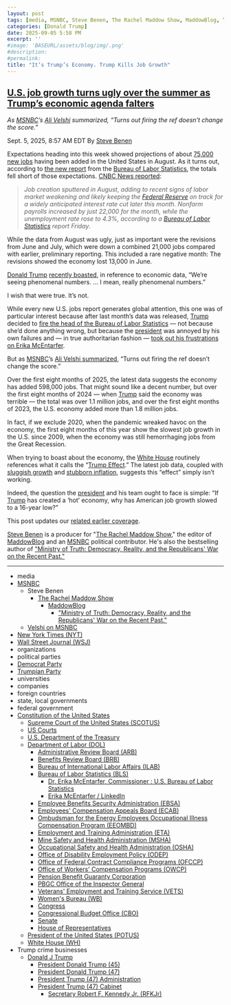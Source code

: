 ```yaml
---
layout: post
tags: [media, MSNBC, Steve Benen, The Rachel Maddow Show, MaddowBlog, “Ministry of Truth –  Democracy Reality and the Republicans’ War on the Recent Past.”, Velshi on MSNBC, New York Times (NYT), Wall Street Journal (WSJ), organizations, political parties, Democrat Party, Trumpian Party, universities, companies, foreign countries, state local governments, federal government, Constitution of the United States, Supreme Court of the United States (SCOTUS), US Courts, U.S. Department of the Treasury, Department of Labor (DOL), Administrative Review Board (ARB), Benefits Review Board (BRB), Bureau of International Labor Affairs (ILAB), Bureau of Labor Statistics (BLS), Dr. Erika McEntarfer Commissioner  –  U.S. Bureau of Labor Statistics, Erika McEntarfer / LinkedIn, Employee Benefits Security Administration (EBSA), Employees’ Compensation Appeals Board (ECAB), Ombudsman for the Energy Employees Occupational Illness Compensation Program (EEOMBD), Employment and Training Administration (ETA), Mine Safety and Health Administration (MSHA), Occupational Safety and Health Administration (OSHA), Office of Disability Employment Policy (ODEP), Office of Federal Contract Compliance Programs (OFCCP), Office of Workers’ Compensation Programs (OWCP), Pension Benefit Guaranty Corporation, PBGC Office of the Inspector General, Veterans’ Employment and Training Service (VETS), Women’s Bureau (WB), Congress, Congressional Budget Office (CBO), Senate, House of Representatives, President of the United States (POTUS), White House (WH), Trump crime businesses, Donald J Trump, President Donald Trump (45), President Donald Trump (47), President Trump (47) Administration, President Trump (47) Cabinet, Secretary Robert F. Kennedy Jr. (RFKJr)]
categories: [Donald Trump]
date: 2025-09-05 5:58 PM
excerpt: ''
#image: 'BASEURL/assets/blog/img/.png'
#description:
#permalink:
title: "It’s Trump’s Economy. Trump Kills Job Growth"
---
```



## [U.S. job growth turns ugly over the summer as Trump’s economic agenda falters](https://www.msnbc.com/rachel-maddow-show/maddowblog/us-job-growth-turns-ugly-summer-trumps-economic-agenda-falters-rcna229286)

*As [MSNBC](https://www.msnbc.com/)’s [Ali Velshi](https://www.msnbc.com/velshi) summarized, “Turns out firing the ref doesn’t change the score.”*

Sept. 5, 2025, 8:57 AM EDT
By [Steve Benen](https://www.msnbc.com/author/steve-benen-ncpn433601)

Expectations heading into this week showed projections of about [75,000 new jobs](https://www.wsj.com/livecoverage/jobs-report-august-stock-market-today-09-05-2025?mod=hp_lead_pos3) having been added in the United States in August. As it turns out, according to [the new report](https://www.bls.gov/news.release/empsit.nr0.htm) from the [Bureau of Labor Statistics](https://www.bls.gov/), the totals fell short of those expectations. [CNBC News reported](https://www.cnbc.com/2025/09/05/jobs-report-august-2025.html):

> *Job creation sputtered in August, adding to recent signs of labor market weakening and likely keeping the [Federal Reserve](https://www.federalreserve.gov/) on track for a widely anticipated interest rate cut later this month. Nonfarm payrolls increased by just 22,000 for the month, while the unemployment rate rose to 4.3%, according to a [Bureau of Labor Statistics](https://www.bls.gov/,) report Friday.*

While the data from August was ugly, just as important were the revisions from June and July, which were down a combined 21,000 jobs compared with earlier, preliminary reporting. This included a rare negative month: The revisions showed the economy lost 13,000 in June.

[Donald Trump](https://www.donaldjtrump.com/) [recently boasted](https://www.msnbc.com/rachel-maddow-show/maddowblog/us-economy-cools-trump-points-phenomenal-numbers-dont-exist-rcna223119), in reference to economic data, “We’re seeing phenomenal numbers. ... I mean, really phenomenal numbers.”

I wish that were true. It’s not.

While every new U.S. jobs report generates global attention, this one was of particular interest because after last month’s data was released, [Trump](https://www.donaldjtrump.com/) decided to [fire the head of the Bureau of Labor Statistics](https://www.msnbc.com/rachel-maddow-show/maddowblog/trump-responds-failure-create-jobs-firing-us-labor-statistics-chief-rcna222532) — not because she’d done anything wrong, but because the [president](https://www.whitehouse.gov/) was annoyed by his own failures and — in true authoritarian fashion — [took out his frustrations on Erika McEntarfer](https://www.msnbc.com/rachel-maddow-show/maddowblog/trump-responds-failure-create-jobs-firing-us-labor-statistics-chief-rcna222532).

But as [MSNBC](https://www.msnbc.com/)’s [Ali Velshi summarized](https://bsky.app/profile/velshi.com/post/3ly3oykorzs2d), “Turns out firing the ref doesn’t change the score.”

Over the first eight months of 2025, the latest data suggests the economy has added 598,000 jobs. That might sound like a decent number, but over the first eight months of 2024 — when [Trump](https://www.donaldjtrump.com/) said the economy was terrible — the total was over 1.1 million jobs, and over the first eight months of 2023, the U.S. economy added more than 1.8 million jobs.

In fact, if we exclude 2020, when the pandemic wreaked havoc on the economy, the first eight months of this year show the slowest job growth in the U.S. since 2009, when the economy was still hemorrhaging jobs from the Great Recession.

When trying to boast about the economy, the [White House](https://www.whitehouse.gov/) routinely references what it calls the “[Trump Effect](https://www.whitehouse.gov/articles/2025/06/trump-effect-higher-pay-for-american-workers/).” The latest job data, coupled with [sluggish growth](https://www.msnbc.com/rachel-maddow-show/maddowblog/new-gdp-data-leads-trump-change-mind-blaming-biden-economy-rcna221934) and [stubborn inflation](https://www.msnbc.com/rachel-maddow-show/maddowblog/trump-prefers-play-make-believe-discouraging-news-inflation-rcna222243), suggests this “effect” simply isn’t working.

Indeed, the question the [president](https://www.whitehouse.gov/) and his team ought to face is simple: “If [Trump](https://www.donaldjtrump.com/) has created a ‘hot’ economy, why has American job growth slowed to a 16-year low?”

This post updates our [related earlier coverage](https://www.msnbc.com/rachel-maddow-show/maddowblog/us-job-growth-turns-cold-trumps-agenda-takes-toll-economy-rcna222448).

[Steve Benen](https://www.msnbc.com/author/steve-benen-ncpn433601) is a producer for "[The Rachel Maddow Show](https://www.msnbc.com/rachel-maddow-show)," the editor of [MaddowBlog](https://www.msnbc.com/rachel-maddow-show) and an [MSNBC](https://www.msnbc.com/) political contributor. He's also the bestselling author of ["Ministry of Truth: Democracy, Reality, and the Republicans' War on the Recent Past."](https://www.harpercollins.com/products/ministry-of-truth-steve-benen)

----
- media
- [MSNBC](https://www.msnbc.com/)
    - Steve Benen
        - [The Rachel Maddow Show](https://www.msnbc.com/rachel-maddow-show)
            - [MaddowBlog](https://www.msnbc.com/rachel-maddow-show)
                - ["Ministry of Truth: Democracy, Reality, and the Republicans' War on the Recent Past."](https://www.harpercollins.com/products/ministry-of-truth-steve-benen)
    - [Velshi on MSNBC](https://www.msnbc.com/velshi)
- [New York Times (NYT)](https://www.nytimes.com/)
- [Wall Street Journal (WSJ)](https://www.wsj.com/)
- organizations
- political parties
- [Democrat Party](https://www.democrats.org/)
- [Trumpian Party](https://www.gop.com/)
- universities
- companies
- foreign countries
- state, local governments
- federal government
- [Constitution of the United States](https://constitution.congress.gov/)
    - [Supreme Court of the United States (SCOTUS)](https://www.supremecourt.gov/)
    - [US Courts](https://www.uscourts.gov/)
    - [U.S. Department of the Treasury](https://home.treasury.gov/)
    - [Department of Labor (DOL)](https://www.dol.gov/)
        - [Administrative Review Board (ARB)](https://www.dol.gov/agencies/arb)
        - [Benefits Review Board (BRB)](https://www.dol.gov/agencies/brb)
        - [Bureau of International Labor Affairs (ILAB)](https://www.dol.gov/agencies/ilab)
        - [Bureau of Labor Statistics (BLS)](https://www.bls.gov/)
            - [Dr. Erika McEntarfer, Commissioner : U.S. Bureau of Labor Statistics](https://www.bls.gov/bls/senior_staff/mcentarfer.htm)
            - [Erika McEntarfer / LinkedIn](https://www.linkedin.com/in/erika-mcentarfer-b61579311/)
        - [Employee Benefits Security Administration (EBSA)](https://www.dol.gov/agencies/ebsa)
        - [Employees' Compensation Appeals Board (ECAB)](https://www.dol.gov/agencies/ecab)
        - [Ombudsman for the Energy Employees Occupational Illness Compensation Program (EEOMBD)](https://www.dol.gov/agencies/ombudsman)
        - [Employment and Training Administration (ETA)](https://www.doleta.gov/)
        - [Mine Safety and Health Administration (MSHA)](https://www.msha.gov/)
        - [Occupational Safety and Health Administration (OSHA)](https://www.osha.gov/)
        - [Office of Disability Employment Policy (ODEP)](https://www.dol.gov/agencies/odep)
        - [Office of Federal Contract Compliance Programs (OFCCP)](https://www.dol.gov/agencies/ofccp)
        - [Office of Workers' Compensation Programs (OWCP)](https://www.dol.gov/general/topic/workcomp)
        - [Pension Benefit Guaranty Corporation](https://www.pbgc.gov/)
        - [PBGC Office of the Inspector General](https://oig.pbgc.gov/index.html)
        - [Veterans' Employment and Training Service (VETS)](https://www.dol.gov/agencies/vets)
        - [Women's Bureau (WB)](https://www.dol.gov/agencies/wb)
        - [Congress](https://www.congress.gov/)
        - [Congressional Budget Office (CBO)](https://www.cbo.gov/)
        - [Senate](https://www.senate.gov/)
        - [House of Representatives](https://www.house.gov/)
    - [President of the United States (POTUS)](https://www.whitehouse.gov/)
    - [White House (WH)](https://www.whitehouse.gov/)
- Trump crime businesses
    - [Donald J Trump](https://www.donaldjtrump.com/)
         - [President Donald Trump (45)](https://trumpwhitehouse.archives.gov/)
        - [President Donald Trump (47)](https://www.whitehouse.gov/administration//donald-j-trump/)
        - [President Trump (47) Administration](https://www.whitehouse.gov/administration//)
        - [President Trump (47) Cabinet](https://www.whitehouse.gov/administration//the-cabinet/)
            - [Secretary Robert F. Kennedy Jr. (RFKJr)](https://www.hhs.gov/about/leadership/robert-kennedy.html)
